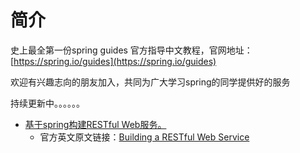 # 简介

史上最全第一份spring guides 官方指导中文教程，官网地址：[https://spring.io/guides](https://spring.io/guides)

欢迎有兴趣志向的朋友加入，共同为广大学习spring的同学提供好的服务

持续更新中。。。。。。

* [基于spring构建RESTful Web服务。](https://github.com/whaty/spring-guides/tree/master/gs-rest-service)
  * 官方英文原文链接：[Building a RESTful Web Service](https://spring.io/guides/gs/rest-service/)


